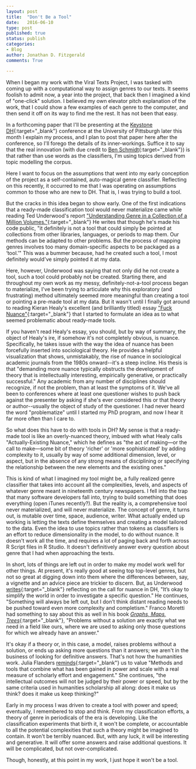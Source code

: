 ```yaml
---
layout: post
title:  "Don't Be a Tool"
date:   2016-06-10
type: post
published: true
status: publish
categories:
- Blog
author: Jonathan D. Fitzgerald
comments: True

---
```


When I began my work with the Viral Texts Project, I was tasked with coming up with a computational way to assign genres to our texts. It seems foolish to admit now, a year into the project, that back then I imagined a kind of "one-click" solution. I believed my own elevator pitch explanation of the work, that I could show a few examples of each genre to the computer, and then send it off on its way to find me the rest. It has not been that easy.<!--more-->

In a forthcoming paper that I'll be presenting at the [Keystone DH](http://keystonedh.network/2016/){:target="_blank"} conference at the University of Pittsburgh later this month I explain my process, and I plan to post that paper here after the conference, so I'll forego the details of its inner-workings. Suffice it to say that the real innovation (with due credit to [Ben Schmidt](http://bookworm.benschmidt.org/posts/2015-09-14-Classifying_genre.html){:target="_blank"}) is that rather than use words as the classifiers, I'm using topics derived from topic modelling the corpus. 

Here I want to focus on the assumptions that went into my early conception of the project as a self-contained, auto-magical genre classifier. Reflecting on this recently, it occurred to me that I was operating on assumptions common to those who are new to DH. That is, I was trying to build a tool. 

But the cracks in this idea began to show early. One of the first indications that a ready-made classification tool would never materialize came while reading Ted Underwood's report ["Understanding Genre in a Collection of a Million Volumes."](https://figshare.com/articles/Understanding_Genre_in_a_Collection_of_a_Million_Volumes_Interim_Report/1281251){:target="_blank"} He writes that though he's made his code public, "it definitely is not a tool that could simply be pointed at collections from other libraries, languages, or periods to map them. Our methods can be adapted to other problems. But the process of mapping genres involves too many domain-specific aspects to be packaged as a ‘tool.'" This was a bummer because, had he created such a tool, I most definitely would've simply pointed it at my data.

Here, however, Underwood was saying that not only did he not create a tool, such a tool could probably not be created. Starting there, and throughout my own work as my messy, definitely-not-a-tool process began to materialize, I've been trying to articulate why this exploratory (and frustrating) method ultimately seemed more meaningful than creating a tool or pointing a pre-made tool at my data. But it wasn't until I finally got around to reading Kieran Healy's excellent (and brilliantly titled) essay ["Fuck Nuance"](https://kieranhealy.org/files/papers/fuck-nuance.pdf){:target="_blank"} that I started to formulate an idea as to what seemed problematic about ready-made tools.

If you haven't read Healy's essay, you should, but by way of summary, the object of Healy's ire, if somehow it's not completely obvious, is nuance. Specifically, he takes issue with the way the idea of nuance has been forcefully inserted into sociological theory. He provides a helpful visualization that shows, unmistakably, the rise of nuance in sociological academic journals from the 1980s onward--it's a steep incline. His thesis is that "demanding more nuance typically obstructs the development of theory that is intellectually interesting, empirically generative, or practically successful." Any academic from any number of disciplines should recognize, if not the problem, than at least the symptoms of it. We've all been to conferences where at least one questioner wishes to push back against the presenter by asking if she's ever considered this or that theory or author--usually the object of study of the questioner. I had never heard the word "problematize" until I started my PhD program, and now I hear it far more often than I care to.

So what does this have to do with tools in DH? My sense is that a ready-made tool is like an overly-nuanced theory, imbued with what Healy calls "Actually-Existing Nuance," which he defines as "the act of making—or the call to make—some bit of theory 'richer' or 'more sophisticated' by adding complexity to it, usually by way of some additional dimension, level, or aspect, but in the absence of any strong means of disciplining or specifying the relationship between the new elements and the existing ones." 

This is kind of what I imagined my tool might be, a fully realized genre classifier that takes into account all the complexities, levels, and aspects of whatever genre meant in nineteenth century newspapers. I fell into the trap that many software developers fall into, trying to build something that does everything (open iTunes recently?). But the reality is, a comprehensive tool never materialized, and will never materialize. The concept of genre, it turns out, is mutable over time, space, audience, writer. What actually ended up working is letting the texts define themselves and creating a model tailored to the data. Even the idea to use topics rather than tokens as classifiers is an effort to reduce dimensionality in the model, to do without nuance. It doesn't work all the time, and requires a lot of paging back and forth across R Script files in R Studio. It doesn't definitively answer every question about genre that I had when approaching the texts. 

In short, lots of things are left out in order to make my model work well for  other things. At present, it's really good at seeing top top-level genres, but not so great at digging down into them where the differences between, say, a vignette and an advice piece are trickier to discern. But, as Underwood [writes](https://tedunderwood.com/2016/05/29/the-real-problem-with-distant-reading/){:target="_blank"} reflecting on the call for nuance in DH, "It’s okay to simplify the world in order to investigate a specific question." He continues, "Something will always be left out, but I don’t think distant reading needs to be pushed toward even more complexity and completism." Franco Moretti had something to say about this as well in his book [*Graphs, Maps, Trees*](https://www.versobooks.com/books/261-graphs-maps-trees){:target="_blank"}, "Problems without a solution are exactly what we need in a field like ours, where we are used to asking only those questions for which we already have an answer."

It's okay if a theory or, in this case, a model, raises problems without a solution, or ends up asking more questions than it answers; we aren't in the business of looking for definitive answers. That's not how the humanities work. Julia Flanders [reminds](http://digitalhumanities.org/dhq/vol/3/3/000055/000055.html){:target="_blank"} us to value "Methods and tools that combine what has been gained in power and scale with a real measure of scholarly effort and engagement." She continues, "the intellectual outcomes will not be judged by their power or speed, but by the same criteria used in humanities scholarship all along: does it make us think? does it make us keep thinking?"

Early in my process I was driven to create a tool with power and speed; eventually, I remembered to stop and think. From my classification efforts, a theory of genre in periodicals of the era is developing. Like the classification experiments that birth it, it won't be complete, or accountable to all the potential complexities that such a theory might be imagined to contain. It won't be terribly nuanced. But, with any luck, it will be interesting and generative. It will offer some answers and raise additional questions. It will be complicated, but not over-complicated.

Though, honestly, at this point in my work, I just hope it won't be a tool.